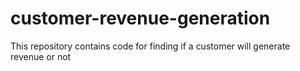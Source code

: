 # customer-revenue-generation
This repository contains code for finding if a customer will generate revenue or not 
